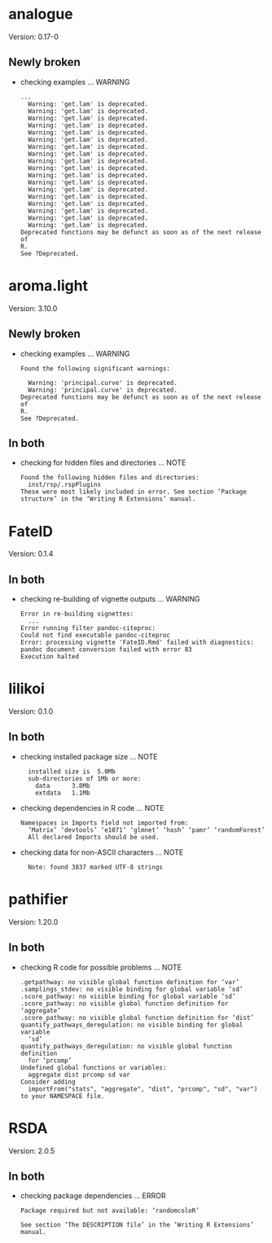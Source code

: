 # analogue

Version: 0.17-0

## Newly broken

*   checking examples ... WARNING
    ```
    ...
      Warning: 'get.lam' is deprecated.
      Warning: 'get.lam' is deprecated.
      Warning: 'get.lam' is deprecated.
      Warning: 'get.lam' is deprecated.
      Warning: 'get.lam' is deprecated.
      Warning: 'get.lam' is deprecated.
      Warning: 'get.lam' is deprecated.
      Warning: 'get.lam' is deprecated.
      Warning: 'get.lam' is deprecated.
      Warning: 'get.lam' is deprecated.
      Warning: 'get.lam' is deprecated.
      Warning: 'get.lam' is deprecated.
      Warning: 'get.lam' is deprecated.
      Warning: 'get.lam' is deprecated.
      Warning: 'get.lam' is deprecated.
      Warning: 'get.lam' is deprecated.
      Warning: 'get.lam' is deprecated.
      Warning: 'get.lam' is deprecated.
    Deprecated functions may be defunct as soon as of the next release of
    R.
    See ?Deprecated.
    ```

# aroma.light

Version: 3.10.0

## Newly broken

*   checking examples ... WARNING
    ```
    Found the following significant warnings:
    
      Warning: 'principal.curve' is deprecated.
      Warning: 'principal.curve' is deprecated.
    Deprecated functions may be defunct as soon as of the next release of
    R.
    See ?Deprecated.
    ```

## In both

*   checking for hidden files and directories ... NOTE
    ```
    Found the following hidden files and directories:
      inst/rsp/.rspPlugins
    These were most likely included in error. See section ‘Package
    structure’ in the ‘Writing R Extensions’ manual.
    ```

# FateID

Version: 0.1.4

## In both

*   checking re-building of vignette outputs ... WARNING
    ```
    Error in re-building vignettes:
      ...
    Error running filter pandoc-citeproc:
    Could not find executable pandoc-citeproc
    Error: processing vignette 'FateID.Rmd' failed with diagnostics:
    pandoc document conversion failed with error 83
    Execution halted
    ```

# lilikoi

Version: 0.1.0

## In both

*   checking installed package size ... NOTE
    ```
      installed size is  5.0Mb
      sub-directories of 1Mb or more:
        data      3.8Mb
        extdata   1.1Mb
    ```

*   checking dependencies in R code ... NOTE
    ```
    Namespaces in Imports field not imported from:
      ‘Matrix’ ‘devtools’ ‘e1071’ ‘glmnet’ ‘hash’ ‘pamr’ ‘randomForest’
      All declared Imports should be used.
    ```

*   checking data for non-ASCII characters ... NOTE
    ```
      Note: found 3837 marked UTF-8 strings
    ```

# pathifier

Version: 1.20.0

## In both

*   checking R code for possible problems ... NOTE
    ```
    .getpathway: no visible global function definition for ‘var’
    .samplings_stdev: no visible binding for global variable ‘sd’
    .score_pathway: no visible binding for global variable ‘sd’
    .score_pathway: no visible global function definition for ‘aggregate’
    .score_pathway: no visible global function definition for ‘dist’
    quantify_pathways_deregulation: no visible binding for global variable
      ‘sd’
    quantify_pathways_deregulation: no visible global function definition
      for ‘prcomp’
    Undefined global functions or variables:
      aggregate dist prcomp sd var
    Consider adding
      importFrom("stats", "aggregate", "dist", "prcomp", "sd", "var")
    to your NAMESPACE file.
    ```

# RSDA

Version: 2.0.5

## In both

*   checking package dependencies ... ERROR
    ```
    Package required but not available: ‘randomcoloR’
    
    See section ‘The DESCRIPTION file’ in the ‘Writing R Extensions’
    manual.
    ```


